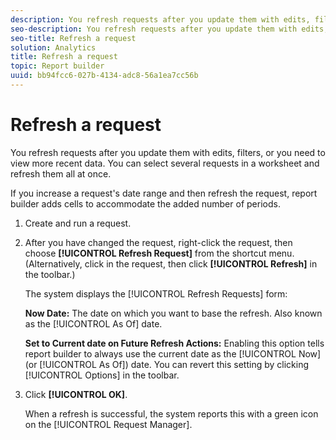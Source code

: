 ```yaml
---
description: You refresh requests after you update them with edits, filters, or you need to view more recent data. You can select several requests in a worksheet and refresh them all at once.
seo-description: You refresh requests after you update them with edits, filters, or you need to view more recent data. You can select several requests in a worksheet and refresh them all at once.
seo-title: Refresh a request
solution: Analytics
title: Refresh a request
topic: Report builder
uuid: bb94fcc6-027b-4134-adc8-56a1ea7cc56b
---
```


# Refresh a request

You refresh requests after you update them with edits, filters, or you need to view more recent data. You can select several requests in a worksheet and refresh them all at once.

If you increase a request's date range and then refresh the request, report builder adds cells to accommodate the added number of periods.

1. Create and run a request.
1. After you have changed the request, right-click the request, then choose **[!UICONTROL Refresh Request]** from the shortcut menu. (Alternatively, click in the request, then click **[!UICONTROL Refresh]** in the toolbar.)

   The system displays the [!UICONTROL Refresh Requests] form:

   **Now Date:** The date on which you want to base the refresh. Also known as the [!UICONTROL As Of] date.

   **Set to Current date on Future Refresh Actions:** Enabling this option tells report builder to always use the current date as the [!UICONTROL Now] (or [!UICONTROL As Of]) date. You can revert this setting by clicking [!UICONTROL Options] in the toolbar.
1. Click **[!UICONTROL OK]**.

   When a refresh is successful, the system reports this with a green icon on the [!UICONTROL Request Manager].
